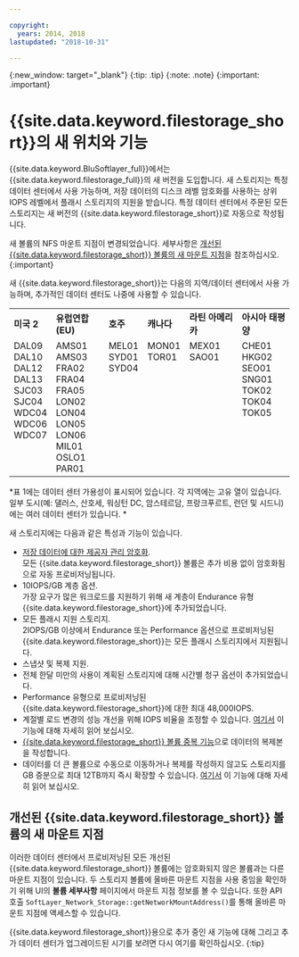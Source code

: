 ```yaml
---

copyright:
  years: 2014, 2018
lastupdated: "2018-10-31"

---
```

{:new_window: target="_blank"}
 {:tip: .tip}
 {:note: .note}
 {:important: .important}

# {{site.data.keyword.filestorage_short}}의 새 위치와 기능

{{site.data.keyword.BluSoftlayer_full}}에서는 {{site.data.keyword.filestorage_full}}의 새 버전을 도입합니다. 새 스토리지는 특정 데이터 센터에서 사용 가능하며, 저장 데이터의 디스크 레벨 암호화를 사용하는 상위 IOPS 레벨에서 플래시 스토리지의 지원을 받습니다. 특정 데이터 센터에서 주문된 모든 스토리지는 새 버전의 {{site.data.keyword.filestorage_short}}로 자동으로 작성됩니다.

새 볼륨의 NFS 마운트 지점이 변경되었습니다. 세부사항은 [개선된 {{site.data.keyword.filestorage_short}} 볼륨의 새 마운트 지점](#new-mount-point-for-enhanced-file-storage-volumes)을 참조하십시오.
{:important}

새 {{site.data.keyword.filestorage_short}}는 다음의 지역/데이터 센터에서 사용 가능하며, 추가적인 데이터 센터도 나중에 사용할 수 있습니다.

<table role="presentation">
  <tr>
    <td><strong>미국 2</strong></td>
    <td><strong>유럽연합(EU)</strong></td>
    <td><strong>호주</strong></td>
    <td><strong>캐나다</strong></td>
    <td><strong>라틴 아메리카</strong></td>
    <td><strong>아시아 태평양</strong></td>
  </tr>
  <tr>
    <td>DAL09<br />
	DAL10<br />
	DAL12<br />
	DAL13<br />
	SJC03<br />
SJC04<br />
	WDC04<br />
	WDC06<br />
	WDC07<br />
	<br /><br /><br />
    </td>
    <td>AMS01<br />
AMS03<br />
	FRA02<br />
	FRA04<br />
	FRA05<br />
	LON02<br />
	LON04<br />
	LON05<br />
	LON06<br />
	MIL01<br />
	OSLO1<br />
	PAR01<br />
    </td>
    <td>MEL01<br />
SYD01<br />
SYD04<br />
	<br /><br /><br /><br /><br /><br /><br /><br /><br />
    </td>
    <td>MON01<br />
TOR01<br />
	<br /><br /><br /><br /><br /><br /><br /><br /><br /><br />
    </td>
    <td>MEX01<br />
SAO01<br />
	<br /><br /><br /><br /><br /><br /><br /><br /><br /><br />
    </td>
    <td>CHE01<br />
HKG02<br />
	SEO01<br />
	SNG01<br />
TOK02<br />
	TOK04<br />
	TOK05<br />
	<br /><br /><br /><br /><br />
    </td>
  </tr>
</table>

*표 1에는 데이터 센터 가용성이 표시되어 있습니다. 각 지역에는 고유 열이 있습니다. 일부 도시(예: 댈러스, 산호세, 워싱턴 DC, 암스테르담, 프랑크푸르트, 런던 및 시드니)에는 여러 데이터 센터가 있습니다. *

새 스토리지에는 다음과 같은 특성과 기능이 있습니다.

- [저장 데이터에 대한 제공자 관리 암호화](block-file-storage-encryption-rest.html). <br/> 모든 {{site.data.keyword.filestorage_short}} 볼륨은 추가 비용 없이 암호화됨으로 자동 프로비저닝됩니다.
- 10IOPS/GB 계층 옵션. <br/> 가장 요구가 많은 워크로드를 지원하기 위해 새 계층이 Endurance 유형 {{site.data.keyword.filestorage_short}}에 추가되었습니다.
- 모든 플래시 지원 스토리지. <br/> 2IOPS/GB 이상에서 Endurance 또는 Performance 옵션으로 프로비저닝된 {{site.data.keyword.filestorage_short}}는 모든 플래시 스토리지에서 지원됩니다.
- 스냅샷 및 복제 지원.
- 전체 한달 미만의 사용이 계획된 스토리지에 대해 시간별 청구 옵션이 추가되었습니다.
- Performance 유형으로 프로비저닝된 {{site.data.keyword.filestorage_short}}에 대한 최대 48,000IOPS.
- 계절별 로드 변경의 성능 개선을 위해 IOPS 비율을 조정할 수 있습니다. [여기서](adjustable-iops.html) 이 기능에 대해 자세히 읽어 보십시오.
- [{{site.data.keyword.filestorage_short}} 볼륨 중복 기능](how-to-create-duplicate-volume.html)으로 데이터의 복제본을 작성합니다.
- 데이터를 더 큰 볼륨으로 수동으로 이동하거나 복제를 작성하지 않고도 스토리지를 GB 증분으로 최대 12TB까지 즉시 확장할 수 있습니다. [여기서](expandable_file_storage.html) 이 기능에 대해 자세히 읽어 보십시오.

## 개선된 {{site.data.keyword.filestorage_short}} 볼륨의 새 마운트 지점

이러한 데이터 센터에서 프로비저닝된 모든 개선된 {{site.data.keyword.filestorage_short}} 볼륨에는 암호화되지 않은 볼륨과는 다른 마운트 지점이 있습니다. 두 스토리지 볼륨에 올바른 마운트 지점을 사용 중임을 확인하기 위해 UI의 **볼륨 세부사항** 페이지에서 마운트 지점 정보를 볼 수 있습니다. 또한 API 호출 `SoftLayer_Network_Storage::getNetworkMountAddress()`를 통해 올바른 마운트 지점에 액세스할 수 있습니다.

{{site.data.keyword.filestorage_short}}용으로 추가 중인 새 기능에 대해 그리고 추가 데이터 센터가 업그레이드된 시기를 보려면 다시 여기를 확인하십시오.
{:tip}
